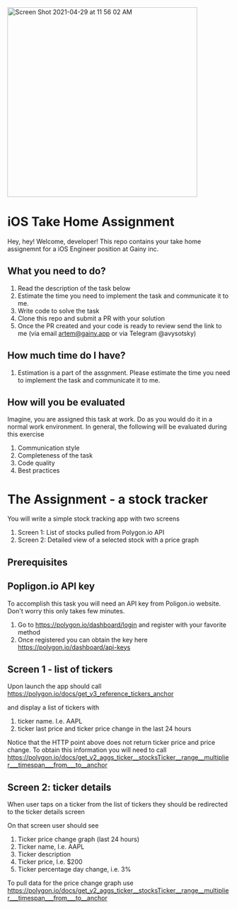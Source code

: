 <img width="429" alt="Screen Shot 2021-04-29 at 11 56 02 AM" src="https://user-images.githubusercontent.com/420428/116526117-ec453a80-a8e1-11eb-9620-789172cdd900.png">



# iOS Take Home Assignment

Hey, hey! Welcome, developer! This repo contains your take home assignemnt for a iOS Engineer position at Gainy inc.

## What you need to do?
1. Read the description of the task below
2. Estimate the time you need to implement the task and communicate it to me. 
3. Write code to solve the task
4. Clone this repo and submit a PR with your solution
5. Once the PR created and your code is ready to review send the link to me (via email artem@gainy.app or via Telegram @avysotsky)

## How much time do I have?
1. Estimation is a part of the assgnment. Please estimate the time you need to implement the task and communicate it to me. 

## How will you be evaluated

Imagine, you are assigned this task at work. Do as you would do it in a normal work environment. 
In general, the following will be evaluated during this exercise

1. Communication style
1. Completeness of the task 
2. Code quality
3. Best practices

# The Assignment - a stock tracker

You will write a simple stock tracking app with two screens
1. Screen 1: List of stocks pulled from Polygon.io API
2. Screen 2: Detailed view of a selected stock with a price graph 

## Prerequisites

## Popligon.io API key

To accomplish this task you will need an API key from Poligon.io website. Don't worry this only takes few minutes.

1. Go to https://polygon.io/dashboard/login and register with your favorite method
2. Once registered you can obtain the key here https://polygon.io/dashboard/api-keys

## Screen 1 - list of tickers

Upon launch the app should call https://polygon.io/docs/get_v3_reference_tickers_anchor 

and display a list of tickers with

1. ticker name. I.e. AAPL
2. ticker last price and ticker price change in the last 24 hours

Notice that the HTTP point above does not return ticker price and price change. 
To obtain this information you will need to call https://polygon.io/docs/get_v2_aggs_ticker__stocksTicker__range__multiplier___timespan___from___to__anchor

## Screen 2: ticker details

When user taps on a ticker from the list of tickers they should be redirected to the ticker details screen

On that screen user should see
1. Ticker price change graph (last 24 hours)
2. Ticker name, I.e. AAPL
3. Ticker description
4. Ticker price, I.e. $200
5. Ticker percentage day change, i.e. 3%

To pull data for the price change graph use https://polygon.io/docs/get_v2_aggs_ticker__stocksTicker__range__multiplier___timespan___from___to__anchor




